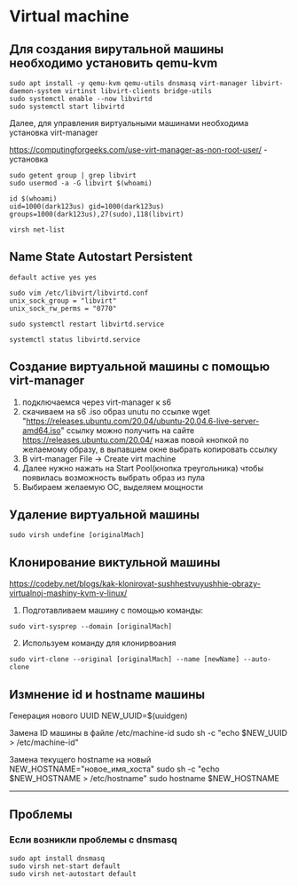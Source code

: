 # Virtual machine

## Для создания вирутальной машины  необходимо установить qemu-kvm
```
sudo apt install -y qemu-kvm qemu-utils dnsmasq virt-manager libvirt-daemon-system virtinst libvirt-clients bridge-utils
sudo systemctl enable --now libvirtd
sudo systemctl start libvirtd
```

Далее, для управления виртуальными машинами необходима установка virt-manager

https://computingforgeeks.com/use-virt-manager-as-non-root-user/ - установка
```
sudo getent group | grep libvirt
sudo usermod -a -G libvirt $(whoami)

id $(whoami)
uid=1000(dark123us) gid=1000(dark123us) groups=1000(dark123us),27(sudo),118(libvirt)

virsh net-list
```

## Name State Autostart Persistent
```
default active yes yes

sudo vim /etc/libvirt/libvirtd.conf
unix_sock_group = "libvirt"
unix_sock_rw_perms = "0770"

sudo systemctl restart libvirtd.service

systemctl status libvirtd.service 
```
## Создание виртуальной машины с помощью virt-manager 

1) подключаемся через virt-manager к s6
2) скачиваем на s6 .iso образ unutu по ссылке wget "https://releases.ubuntu.com/20.04/ubuntu-20.04.6-live-server-amd64.iso"
ссылку можно получить на сайте https://releases.ubuntu.com/20.04/ нажав повой кнопкой по желаемому образу, в выпавшем окне выбрать копировать ссылку
3) В virt-manager File -> Create virt machine
4) Далее нужно нажать на Start Pool(кнопка треугольника) чтобы появилась возможность выбрать образ из пула
5) Выбираем желаемую ОС, выделяем мощности

## Удаление виртуальной машины 
```
sudo virsh undefine [originalMach]
```

## Клонирование виктульной машины

https://codeby.net/blogs/kak-klonirovat-sushhestvuyushhie-obrazy-virtualnoj-mashiny-kvm-v-linux/

1) Подготавливаем машину с помощью команды:
```
sudo virt-sysprep --domain [originalMach] 
```
2) Используем команду для клонирвоания
```
sudo virt-clone --original [originalMach] --name [newName] --auto-clone
```

## Измнение id и hostname машины

Генерация нового UUID
NEW_UUID=$(uuidgen)

Замена ID машины в файле /etc/machine-id
sudo sh -c "echo $NEW_UUID > /etc/machine-id"

Замена текущего hostname на новый
NEW_HOSTNAME="новое_имя_хоста"
sudo sh -c "echo $NEW_HOSTNAME > /etc/hostname"
sudo hostname $NEW_HOSTNAME

---
## Проблемы 

### Если возникли проблемы с dnsmasq
```
sudo apt install dnsmasq
sudo virsh net-start default
sudo virsh net-autostart default
```
